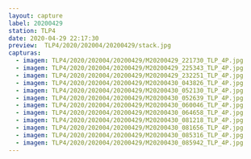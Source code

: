 ```yaml
---
layout: capture
label: 20200429
station: TLP4
date: 2020-04-29 22:17:30
preview:  TLP4/2020/202004/20200429/stack.jpg
capturas:
  - imagem: TLP4/2020/202004/20200429/M20200429_221730_TLP_4P.jpg
  - imagem: TLP4/2020/202004/20200429/M20200429_225343_TLP_4P.jpg
  - imagem: TLP4/2020/202004/20200429/M20200429_232251_TLP_4P.jpg
  - imagem: TLP4/2020/202004/20200429/M20200430_043826_TLP_4P.jpg
  - imagem: TLP4/2020/202004/20200429/M20200430_052130_TLP_4P.jpg
  - imagem: TLP4/2020/202004/20200429/M20200430_052639_TLP_4P.jpg
  - imagem: TLP4/2020/202004/20200429/M20200430_060046_TLP_4P.jpg
  - imagem: TLP4/2020/202004/20200429/M20200430_064658_TLP_4P.jpg
  - imagem: TLP4/2020/202004/20200429/M20200430_081218_TLP_4P.jpg
  - imagem: TLP4/2020/202004/20200429/M20200430_081656_TLP_4P.jpg
  - imagem: TLP4/2020/202004/20200429/M20200430_085316_TLP_4P.jpg
  - imagem: TLP4/2020/202004/20200429/M20200430_085942_TLP_4P.jpg
---
```

